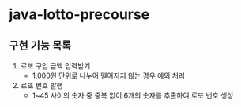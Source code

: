 # java-lotto-precourse

## 구현 기능 목록
1. 로또 구입 금액 입력받기
   - 1,000원 단위로 나누어 떨어지지 않는 경우 예외 처리
2. 로또 번호 발행
   - 1~45 사이의 숫자 중 중복 없이 6개의 숫자를 추출하여 로또 번호 생성
